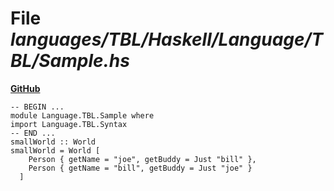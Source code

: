 # File _languages/TBL/Haskell/Language/TBL/Sample.hs_
**[GitHub](https://github.com/softlang/yas/blob/master/languages/TBL/Haskell/Language/TBL/Sample.hs)**
```
-- BEGIN ...
module Language.TBL.Sample where
import Language.TBL.Syntax
-- END ...
smallWorld :: World
smallWorld = World [
    Person { getName = "joe", getBuddy = Just "bill" },
    Person { getName = "bill", getBuddy = Just "joe" }
  ]
```
